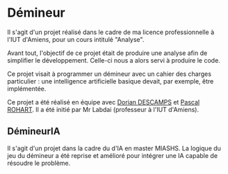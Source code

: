# Démineur

Il s'agit d'un projet réalisé dans le cadre de ma licence professionnelle à l'IUT d'Amiens, pour un cours intitulé "Analyse".

Avant tout, l'objectif de ce projet était de produire une analyse afin de simplifier le développement. Celle-ci nous a alors servi à produire le code.

Ce projet visait à programmer un démineur avec un cahier des charges particulier : une intelligence artificielle basique devait, par exemple, être implémentée.

Ce projet a été réalisé en équipe avec [Dorian DESCAMPS](https://github.com/DorianDescamps) et [Pascal ROHART](https://github.com/PascalRohart). Il a été initié par Mr Labdai (professeur à l'IUT d'Amiens).

## DémineurIA

Il s'agit d'un projet dans la cadre du d'IA en master MIASHS.
La logique du jeu du démineur a été reprise et amélioré pour intégrer une IA capable de résoudre le problème.
